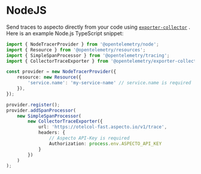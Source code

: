 # NodeJS

Send traces to aspecto directly from your code using [`exporter-collector`](https://www.npmjs.com/package/@opentelemetry/exporter-collector) . Here is an example Node.js TypeScript snippet:

```typescript
import { NodeTracerProvider } from '@opentelemetry/node';
import { Resource } from '@opentelemetry/resources';
import { SimpleSpanProcessor } from '@opentelemetry/tracing';
import { CollectorTraceExporter } from '@opentelemetry/exporter-collector';

const provider = new NodeTracerProvider({
    resource: new Resource({
        'service.name': 'my-service-name' // service.name is required
    }),
});

provider.register();
provider.addSpanProcessor(
    new SimpleSpanProcessor(
        new CollectorTraceExporter({
            url: 'https://otelcol-fast.aspecto.io/v1/trace',
            headers: {
                // Aspecto API-Key is required
                Authorization: process.env.ASPECTO_API_KEY
            }
        })
    )
);
```
